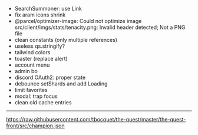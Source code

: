 - SearchSummoner: use Link
- fix aram icons shrink
- @parcel/optimizer-image: Could not optimize image src/client/imgs/stats/tenacity.png: Invalid header detected; Not a PNG file
- clean constants (only multiple references)
- useless qs.stringify?
- tailwind colors
- toaster (replace alert)
- account menu
- admin bo
- discord OAuth2: proper state
- debounce setShards and add Loading
- limit favorites
- modal: trap focus
- clean old cache entries

---

https://raw.githubusercontent.com/tbocquet/the-quest/master/the-quest-front/src/champion.json

